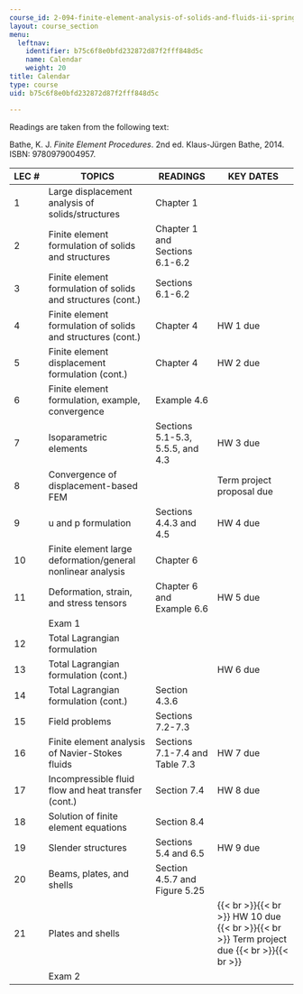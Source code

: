 ```yaml
---
course_id: 2-094-finite-element-analysis-of-solids-and-fluids-ii-spring-2011
layout: course_section
menu:
  leftnav:
    identifier: b75c6f8e0bfd232872d87f2fff848d5c
    name: Calendar
    weight: 20
title: Calendar
type: course
uid: b75c6f8e0bfd232872d87f2fff848d5c

---
```


Readings are taken from the following text:

Bathe, K. J. _Finite Element Procedures_. 2nd ed. Klaus-Jürgen Bathe, 2014. ISBN: 9780979004957.

| LEC # | TOPICS | READINGS | KEY DATES |
| --- | --- | --- | --- |
| 1 | Large displacement analysis of solids/structures | Chapter 1 | &nbsp; |
| 2 | Finite element formulation of solids and structures | Chapter 1 and Sections 6.1-6.2 | &nbsp; |
| 3 | Finite element formulation of solids and structures (cont.) | Sections 6.1-6.2 | &nbsp; |
| 4 | Finite element formulation of solids and structures (cont.) | Chapter 4 | HW 1 due |
| 5 | Finite element displacement formulation (cont.) | Chapter 4 | HW 2 due |
| 6 | Finite element formulation, example, convergence | Example 4.6 | &nbsp; |
| 7 | Isoparametric elements | Sections 5.1-5.3, 5.5.5, and 4.3 | HW 3 due |
| 8 | Convergence of displacement-based FEM | &nbsp; | Term project proposal due |
| 9 | u and p formulation | Sections 4.4.3 and 4.5 | HW 4 due |
| 10 | Finite element large deformation/general nonlinear analysis | Chapter 6 | &nbsp; |
| 11 | Deformation, strain, and stress tensors | Chapter 6 and Example 6.6 | HW 5 due |
| &nbsp; | Exam 1 | &nbsp; |
| 12 | Total Lagrangian formulation | &nbsp; |
| 13 | Total Lagrangian formulation (cont.) | &nbsp; | HW 6 due |
| 14 | Total Lagrangian formulation (cont.) | Section 4.3.6 | &nbsp; |
| 15 | Field problems | Sections 7.2-7.3 | &nbsp; |
| 16 | Finite element analysis of Navier-Stokes fluids | Sections 7.1-7.4 and Table 7.3 | HW 7 due |
| 17 | Incompressible fluid flow and heat transfer (cont.) | Section 7.4 | HW 8 due |
| 18 | Solution of finite element equations | Section 8.4 | &nbsp; |
| 19 | Slender structures | Sections 5.4 and 6.5 | HW 9 due |
| 20 | Beams, plates, and shells | Section 4.5.7 and Figure 5.25 | &nbsp; |
| 21 | Plates and shells | &nbsp; |  {{< br >}}{{< br >}} HW 10 due {{< br >}}{{< br >}} Term project due {{< br >}}{{< br >}}  |
| &nbsp; | Exam 2 | &nbsp; |